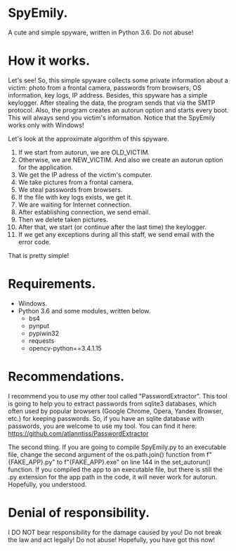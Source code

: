 # SpyEmily.
A cute and simple spyware, written in Python 3.6. Do not abuse!

# How it works.
Let's see! So, this simple spyware collects some private information about a victim: photo from a frontal camera, passwords from browsers, OS information, key logs, IP address. Besides, this spyware has a simple keylogger. After stealing the data, the program sends that via the SMTP protocol. Also, the program creates an autorun option and starts every boot. This will always send you victim's information. Notice that the SpyEmily works only with Windows!

Let's look at the approximate algorithm of this spyware.
1. If we start from autorun, we are OLD_VICTIM.
2. Otherwise, we are NEW_VICTIM. And also we create an autorun option for the application.
3. We get the IP adress of the victim's computer.
4. We take pictures from a frontal camera.
5. We steal passwords from browsers.
6. If the file with key logs exists, we get it.
7. We are waiting for Internet connection.
8. After establishing connection, we send email.
9. Then we delete taken pictures.
10. After that, we start (or continue after the last time) the keylogger.
11. If we get any exceptions during all this staff, we send email with the error code.

That is pretty simple!

# Requirements.
- Windows.
- Python 3.6 and some modules, written below.
  - bs4
  - pynput
  - pypiwin32
  - requests
  - opencv-python==3.4.1.15

# Recommendations.
I recommend you to use my other tool called "PasswordExtractor". This tool is going to help you to extract passwords from sqlite3 databases, which often used by popular browsers (Google Chrome, Opera, Yandex Browser, etc.) for keeping passwords. So, if you have an sqlite database with passwords, you are welcome to use my tool.
You can find it here: https://github.com/atlanntiss/PasswordExtractor

The second thing. If you are going to compile SpyEmily.py to an executable file, change the second argument of the os.path.join() function from f"{FAKE_APP}.py" to f"{FAKE_APP}.exe" on line 144 in the set_autorun() function. If you compiled the app to an executable file, but there is still the .py extension for the app path in the code, it will never work for autorun. Hopefully, you understood.

# Denial of responsibility.
I DO NOT bear responsibility for the damage caused by you! Do not break the law and act legally! Do not abuse! Hopefully, you have got this now!
